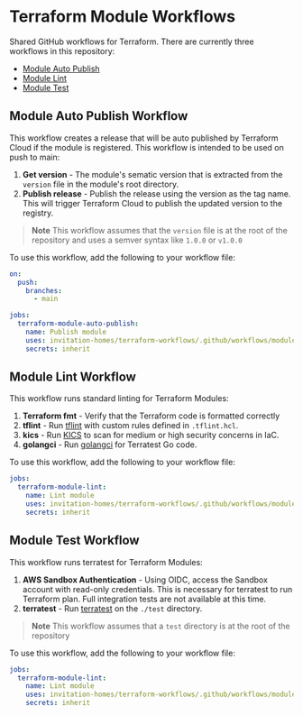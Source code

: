 # Terraform Module Workflows

Shared GitHub workflows for Terraform. There are currently three workflows in this repository:

* [Module Auto Publish](#Module-Auto-Publish-Workflow)
* [Module Lint](#Module-Lint-Workflow)
* [Module Test](#Module-Test-Workflow)

## Module Auto Publish Workflow

This workflow creates a release that will be auto published by Terraform Cloud if the module is registered. This workflow is intended to be used on push to main:

1. **Get version** - The module's sematic version that is extracted from the `version` file in the module's root directory.
1. **Publish release** - Publish the release using the version as the tag name. This will trigger Terraform Cloud to publish the updated version to the registry.

> **Note**
> This workflow assumes that the `version` file is at the root of the repository and uses a semver syntax like `1.0.0` or `v1.0.0`

To use this workflow, add the following to your workflow file:

```yaml
on:
  push:
    branches:
      - main

jobs:
  terraform-module-auto-publish:
    name: Publish module
    uses: invitation-homes/terraform-workflows/.github/workflows/module-auto-publish.yml@v1
    secrets: inherit
```

## Module Lint Workflow

This workflow runs standard linting for Terraform Modules:

1. **Terraform fmt** - Verify that the Terraform code is formatted correctly
1. **tflint** - Run [tflint](https://github.com/terraform-linters/tflint) with custom rules defined in `.tflint.hcl`.
1. **kics** - Run [KICS](https://kics.io/) to scan for medium or high security concerns in IaC.
1. **golangci** - Run [golangci](https://golangci.com/) for Terratest Go code.


To use this workflow, add the following to your workflow file:

```yaml
jobs:
  terraform-module-lint:
    name: Lint module
    uses: invitation-homes/terraform-workflows/.github/workflows/module-lint.yml@v1
    secrets: inherit
```

## Module Test Workflow

This workflow runs terratest for Terraform Modules:

1. **AWS Sandbox Authentication** - Using OIDC, access the Sandbox account with read-only credentials. This is necessary for terratest to run Terraform plan. Full integration tests are not available at this time.
1. **terratest** - Run [terratest](https://terratest.gruntwork.io/) on the `./test` directory.

> **Note**
> This workflow assumes that a `test` directory is at the root of the repository

To use this workflow, add the following to your workflow file:

```yaml
jobs:
  terraform-module-lint:
    name: Lint module
    uses: invitation-homes/terraform-workflows/.github/workflows/module-lint.yml@v1
    secrets: inherit
```